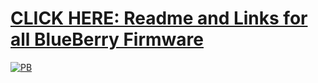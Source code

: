 # [CLICK HERE: Readme and Links for all BlueBerry Firmware](https://github.com/Drexel-Macintosh/BlueBerry_Q10/blob/main/README.md)

[![PB](https://github.com/Drexel-Macintosh/BlueBerry_Q10/assets/88599898/53d27130-1f2d-44a6-a8b7-47ba429ae476)](https://github.com/Drexel-Macintosh/BlueBerry_Q10/blob/main/README.md)
